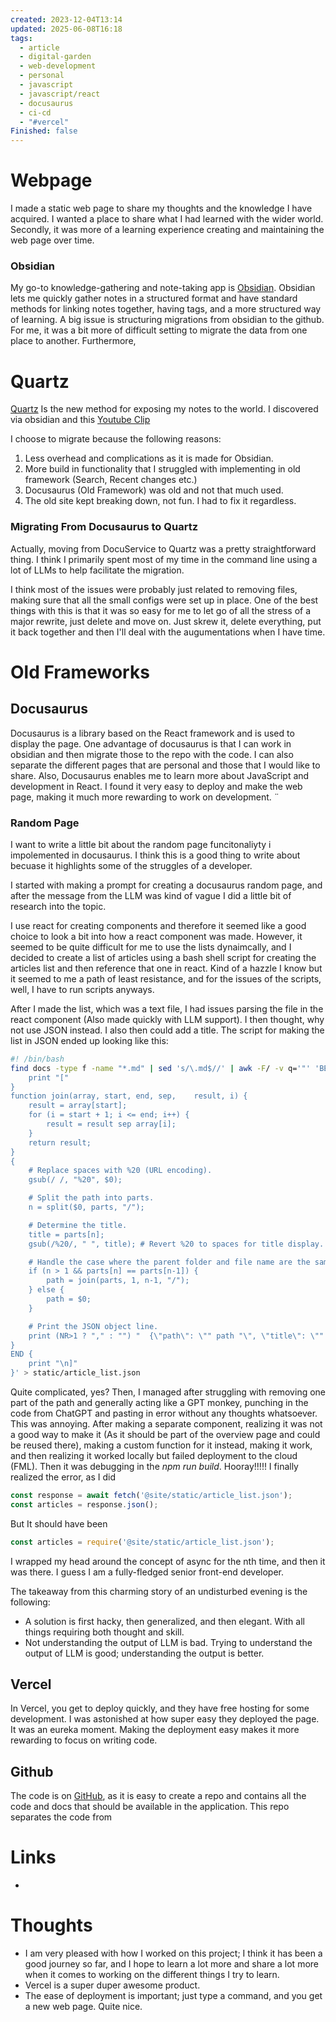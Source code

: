 ```yaml
---
created: 2023-12-04T13:14
updated: 2025-06-08T16:18
tags:
  - article
  - digital-garden
  - web-development
  - personal
  - javascript
  - javascript/react
  - docusaurus
  - ci-cd
  - "#vercel"
Finished: false
---
```

# Webpage
I made a static web page to share my thoughts and the knowledge I have acquired. I wanted a place to share what I had learned with the wider world. Secondly, it was more of a learning experience creating and maintaining the web page over time. 

### Obsidian
My go-to knowledge-gathering and note-taking app is [Obsidian](../Obsidian/Obsidian.md). Obsidian lets me quickly gather notes in a structured format and have standard methods for linking notes together, having tags, and a more structured way of learning. 
A big issue is structuring migrations from obsidian to the github. For me, it was a bit more of difficult setting to migrate the data from one place to another. Furthermore, 

# Quartz

[Quartz](https://quartz.jzhao.xyz/) Is the new method for exposing my notes to the world. I discovered via obsidian and this [Youtube Clip](https://www.youtube.com/watch?v=6s6DT1yN4dw&t=34s&ab_channel=NicolevanderHoeven)

I choose to migrate because the following reasons:
1. Less overhead and complications as it is made for Obsidian.
2. More build in functionality that I struggled with implementing in old framework (Search, Recent changes etc.)
3. Docusaurus (Old Framework) was old and not that much used. 
4. The old site kept breaking down, not fun. I had to fix it regardless. 


### Migrating From Docusaurus to Quartz

 Actually, moving from DocuService to Quartz was a pretty straightforward thing. I think I primarily spent most of my time in the command line using a lot of LLMs to help facilitate the migration. 
 
 I think most of the issues were probably just related to removing files, making sure that all the small configs were set up in place. One of the best things with this is that it was so easy for me to let go of all the stress of a major rewrite, just delete and move on. Just skrew it, delete everything, put it back together and then I'll deal with the augumentations when I have time. 

# Old Frameworks
## Docusaurus
Docusaurus is a library based on the React framework and is used to display the page. One advantage of docusaurus is that I can work in obsidian and then migrate those to the repo with the code. I can also separate the different pages that are personal and those that I would like to share. 
Also, Docusaurus enables me to learn more about JavaScript and development in React.  I found it very easy to deploy and make the web page, making it much more rewarding to work on development.  ¨

### Random Page
I want to write a little bit about the random page funcitonaliyty i impolemented in docusaurus. I think this is a good thing to write about becuase it highlights some of the struggles of a developer. 

I started with making a prompt for creating a docusaurus random page, and after the message from the LLM was kind of vague I did a little bit of research into the topic. 

I use react for creating components and therefore it seemed like a good choice to look a bit into how a react component was made. However, it seemed to be quite difficult for me to use the lists dynaimcally, and I decided to create a list of articles using a bash shell script for creating the articles list and then reference that one in react. Kind of a hazzle I know but it seemed to me a path of least resistance, and for the issues of the scripts, well, I have to run scripts anyways. 

After I made the list, which was a text file, I had issues parsing the file in the react component (Also made quickly with LLM support). I then thought, why not use JSON instead. I also then could add a title. The script for making the list in JSON ended up looking like this: 
```bash
#! /bin/bash
find docs -type f -name "*.md" | sed 's/\.md$//' | awk -F/ -v q='"' 'BEGIN {
    print "["
}
function join(array, start, end, sep,    result, i) {
    result = array[start];
    for (i = start + 1; i <= end; i++) {
        result = result sep array[i];
    }
    return result;
}
{
    # Replace spaces with %20 (URL encoding).
    gsub(/ /, "%20", $0);

    # Split the path into parts.
    n = split($0, parts, "/");

    # Determine the title.
    title = parts[n];
    gsub(/%20/, " ", title); # Revert %20 to spaces for title display.

    # Handle the case where the parent folder and file name are the same.
    if (n > 1 && parts[n] == parts[n-1]) {
        path = join(parts, 1, n-1, "/");
    } else {
        path = $0;
    }

    # Print the JSON object line.
    print (NR>1 ? "," : "") "  {\"path\": \"" path "\", \"title\": \"" title "\"}";
}
END {
    print "\n]"
}' > static/article_list.json
```

Quite complicated, yes? 
Then, I managed after struggling with removing one part of the path and generally acting like a GPT monkey, punching in the code from ChatGPT and pasting in error without any thoughts whatsoever. This was annoying. 
After making a separate component, realizing it was not a good way to make it (As it should be part of the overview page and could be reused there), making a custom function for it instead, making it work, and then realizing it worked locally but failed deployment to the cloud (FML).  Then it was debugging in the *npm run build*. Hooray!!!!!
I finally realized the error, as I did 
```javascript
const response = await fetch('@site/static/article_list.json');
const articles = response.json();
```
But It should have been
``` javascript
const articles = require('@site/static/article_list.json');
```
I wrapped my head around the concept of async for the nth time, and then it was there. I guess I am a fully-fledged senior front-end developer. 

The takeaway from this charming story of an undisturbed evening is the following: 
- A solution is first hacky, then generalized, and then elegant. With all things requiring both thought and skill. 
- Not understanding the output of LLM is bad. Trying to understand the output of LLM is good; understanding the output is better. 
## Vercel
In Vercel, you get to deploy quickly, and they have free hosting for some development. I was astonished at how super easy they deployed the page. It was an eureka moment. Making the deployment easy makes it more rewarding to focus on writing code. 

## Github

The code is on [GitHub](https://github.com/EmilRamsvik/Digital-Garden), as it is easy to create a repo and contains all the code and docs that should be available in the application. This repo separates the code from 
# Links
- 

# Thoughts 
- I am very pleased with how I worked on this project; I think it has been a good journey so far, and I hope to learn a lot more and share a lot more when it comes to working on the different things I try to learn. 
- Vercel is a super duper awesome product. 
- The ease of deployment is important; just type a command, and you get a new web page. Quite nice. 

